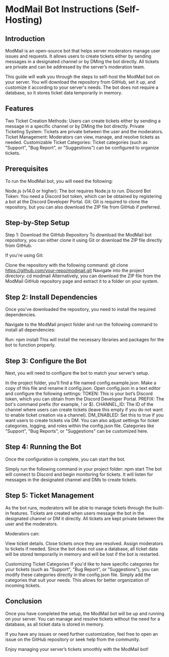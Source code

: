 # ModMail Bot Instructions (Self-Hosting)
## Introduction
ModMail is an open-source bot that helps server moderators manage user issues and requests. It allows users to create tickets either by sending messages in a designated channel or by DMing the bot directly. All tickets are private and can be addressed by the server’s moderation team.

This guide will walk you through the steps to self-host the ModMail bot on your server. You will download the repository from GitHub, set it up, and customize it according to your server's needs. The bot does not require a database, so it stores ticket data temporarily in memory.

## Features
Two Ticket Creation Methods: Users can create tickets either by sending a message in a specific channel or by DMing the bot directly.
Private Ticketing System: Tickets are private between the user and the moderators.
Ticket Management: Moderators can view, manage, and resolve tickets as needed.
Customizable Ticket Categories: Ticket categories (such as "Support", "Bug Report", or "Suggestions") can be configured to organize tickets.

## Prerequisites
To run the ModMail bot, you will need the following:

Node.js (v14.0 or higher): The bot requires Node.js to run.
Discord Bot Token: You need a Discord bot token, which can be obtained by registering a bot at the Discord Developer Portal.
Git: Git is required to clone the repository, but you can also download the ZIP file from GitHub if preferred.

## Step-by-Step Setup
Step 1: Download the GitHub Repository
To download the ModMail bot repository, you can either clone it using Git or download the ZIP file directly from GitHub.

If you're using Git:

Clone the repository with the following command:
git clone https://github.com/your-repo/modmail.git
Navigate into the project directory:
cd modmail
Alternatively, you can download the ZIP file from the ModMail GitHub repository page and extract it to a folder on your system.

## Step 2: Install Dependencies
Once you've downloaded the repository, you need to install the required dependencies.

Navigate to the ModMail project folder and run the following command to install all dependencies:

Run: npm install
This will install the necessary libraries and packages for the bot to function properly.

## Step 3: Configure the Bot
Next, you will need to configure the bot to match your server’s setup.

In the project folder, you’ll find a file named config.example.json. Make a copy of this file and rename it config.json.
Open config.json in a text editor and configure the following settings:
TOKEN: This is your bot’s Discord token, which you can obtain from the Discord Developer Portal.
PREFIX: The bot's command prefix (for example, ! or $).
CHANNEL_ID: The ID of the channel where users can create tickets (leave this empty if you do not want to enable ticket creation via a channel).
DM_ENABLED: Set this to true if you want users to create tickets via DM.
You can also adjust settings for ticket categories, logging, and roles within the config.json file. Categories like "Support", "Bug Reports", or "Suggestions" can be customized here.

## Step 4: Running the Bot
Once the configuration is complete, you can start the bot.

Simply run the following command in your project folder:
npm start
The bot will connect to Discord and begin monitoring for tickets. It will listen for messages in the designated channel and DMs to create tickets.

## Step 5: Ticket Management
As the bot runs, moderators will be able to manage tickets through the built-in features. Tickets are created when users message the bot in the designated channel or DM it directly. All tickets are kept private between the user and the moderators.

Moderators can:

View ticket details.
Close tickets once they are resolved.
Assign moderators to tickets if needed.
Since the bot does not use a database, all ticket data will be stored temporarily in memory and will be lost if the bot is restarted.

Customizing Ticket Categories
If you'd like to have specific categories for your tickets (such as "Support", "Bug Report", or "Suggestions"), you can modify these categories directly in the config.json file. Simply add the categories that suit your needs. This allows for better organization of incoming tickets.

## Conclusion
Once you have completed the setup, the ModMail bot will be up and running on your server. You can manage and resolve tickets without the need for a database, as all ticket data is stored in memory.

If you have any issues or need further customization, feel free to open an issue on the GitHub repository or seek help from the community.

Enjoy managing your server’s tickets smoothly with the ModMail bot!